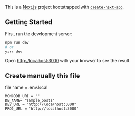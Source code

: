 This is a [Next.js](https://nextjs.org/) project bootstrapped with [`create-next-app`](https://github.com/vercel/next.js/tree/canary/packages/create-next-app).

## Getting Started

First, run the development server:

```bash
npm run dev
# or
yarn dev
```

Open [http://localhost:3000](http://localhost:3000) with your browser to see the result.

## Create manually this file

file name = .env.local

```
MONGODB_URI = ""
DB_NAME= "sample_posts"
DEV_URL = "http://localhost:3000"
PROD_URL = "http://localhost:3000" 
```
